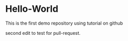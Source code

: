 # Hello-World
This is the first demo repository using tutorial on github

second edit to test for pull-request.
